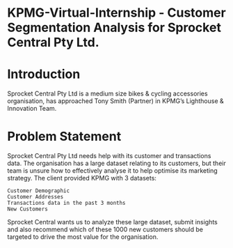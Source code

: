 # KPMG-Virtual-Internship - Customer Segmentation Analysis for Sprocket Central Pty Ltd.

# Introduction

Sprocket Central Pty Ltd is a medium size bikes & cycling accessories organisation, has approached Tony Smith (Partner) in KPMG’s Lighthouse & Innovation Team. 

# Problem Statement
Sprocket Central Pty Ltd needs help with its customer and transactions data. The organisation has a large dataset relating to its customers, but their team is unsure how to effectively analyse it to help optimise its marketing strategy. 
The client provided KPMG with 3 datasets:

    Customer Demographic 
    Customer Addresses
    Transactions data in the past 3 months
    New Customers
Sprocket Central wants us to analyze these large dataset, submit insights and also recommend which of these 1000 new customers should be targeted to drive the most value for the organisation.
